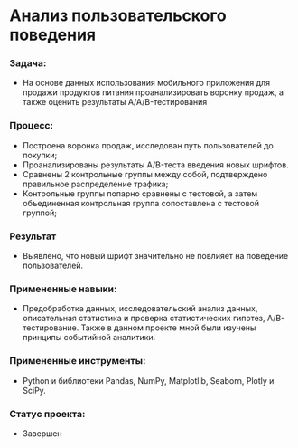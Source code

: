 # Анализ пользовательского поведения
### Задача:
- На основе данных использования мобильного приложения для продажи продуктов питания проанализировать воронку продаж, а также оценить результаты A/A/B-тестирования 
### Процесс:
- Построена воронка продаж, исследован путь пользователей до покупки; 
- Проанализированы результаты A/B-теста введения новых шрифтов. 
- Сравнены 2 контрольные группы между собой, подтверждено правильное распределение трафика;
- Контрольные группы попарно сравнены с тестовой, а затем объединенная контрольная группа сопоставлена с тестовой группой;
### Результат
- Выявлено, что новый шрифт значительно не повлияет на поведение пользователей.
### Примененные навыки: 
- Предобработка данных, исследовательский анализ данных, описательная статистика и проверка статистических гипотез, A/B-тестирование. Также в данном проекте мной были изучены принципы событийной аналитики.
### Примененные инструменты: 
- Python и библиотеки Pandas, NumPy, Matplotlib, Seaborn, Plotly и SciPy.
### Статус проекта:
- Завершен
